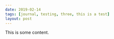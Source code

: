 ```yaml
---
date: 2019-02-14
tags: [journal, testing, three, this is a test]
layout: post
---
```


This is some content.